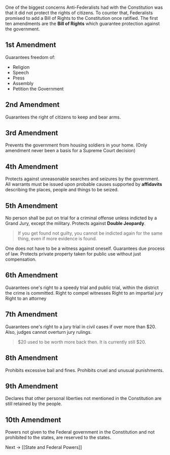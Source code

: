 One of the biggest concerns Anti-Federalists had with the Constitution was that it did not protect the rights of citizens.
To counter that, Federalists promised to add a Bill of Rights to the Constitution once ratified.
The first ten amendments are the **Bill of Rights** which guarantee protection against the government.
## 1st Amendment
Guarantees freedom of:
- Religion
- Speech
- Press
- Assembly
- Petition the Government
## 2nd Amendment
Guarantees the right of citizens to keep and bear arms.
## 3rd Amendment
Prevents the government from housing soldiers in your home. (Only amendment never been a basis for a Supreme Court decision)
## 4th Amendment
Protects against unreasonable searches and seizures by the government.
All warrants must be issued upon probable causes supported by **affidavits** describing the places, people and things to be seized.
## 5th Amendment
No person shall be put on trial for a criminal offense unless indicted by a Grand Jury, except the military.
Protects against **Double Jeopardy**.
> If you get found not guilty, you cannot be indicted again for the same thing, even if more evidence is found.

One does not have to be a witness against oneself.
Guarantees due process of law.
Protects private property taken for public use without just compensation.
## 6th Amendment
Guarantees one's right to a speedy trial and public trial, within the district the crime is committed.
Right to compel witnesses
Right to an impartial jury
Right to an attorney
## 7th Amendment
Guarantees one's right to a jury trial in civil cases if over more than $20. Also, judges cannot overturn jury rulings.
> $20 used to be worth more back then. It is currently still $20.
## 8th Amendment
Prohibits excessive bail and fines. Prohibits cruel and unusual punishments.
## 9th Amendment
Declares that other personal liberties not mentioned in the Constitution are still retained by the people.
## 10th Amendment
Powers not given to the Federal government in the Constitution and not prohibited to the states, are  reserved to the states.

Next -> [[State and Federal Powers]]